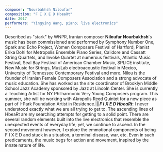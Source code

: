 ```yaml
---
composer: "Nourbakhsh Niloufar"
composition: "F I X E D HbeaRt"
date: 2017
performers: "Yingying Wang, piano; live electronics"
---
```

Described as "stark" by WNPR, Iranian composer  **Niloufar Nourbakhsh**'s music has been commissioned and performed by Symphony Number One, Spark and Echo Project, Women Composers Festival of Hartford, Pianist Erika Dohi for Metropolis Ensemble Piano Series, Calidore and Cassatt String Quartets, and Invoke Quartet at numerous festivals, Atlantic Music Festival, Seal Bay Festival of American Chamber Music, SPLICE institute, New Music for Strings, MusLab electroacoustic festival in Mexico, University of Tennessee Contemporary Festival and more. Nilou is the founder of Iranian Female Composers Association and a strong advocate of music education. She has worked as the site coordinator of Brooklyn Middle School Jazz Academy sponsored by Jazz at Lincoln Center. She is currently a Teaching Artist for NY Philharmonic Very Young Composers program. This summer, she will be working with Akropolis Reed Quintet for a new piece as part of I-Park Foundation Artist in Residence.|||**_F I X E D HbeaRt_**: I never understood exactly what we are all trying to get to. The ascending lines of HbeaRt are my searching attempts for getting to a solid point. There are several random elements built into the live electronics that resemble the unexpected events of everyday life; yet, we continue to ascend. In the second movement however, I explore the emmotional components of being F I X E D and stuck in a situation, a terminal disease, war, etc. Even in such predicaments, the music begs for action and movement, inspired by the innate nature of life.
